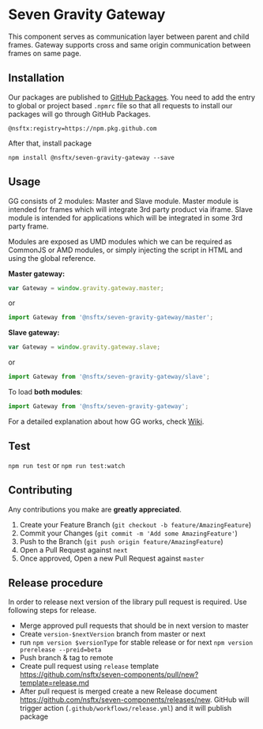 # Seven Gravity Gateway

This component serves as communication layer between parent and child frames. Gateway supports cross and same origin communication between frames on same page.

## Installation

Our packages are published to [GitHub Packages](https://docs.github.com/en/packages/working-with-a-github-packages-registry/working-with-the-npm-registry#installing-packages-from-other-organizations). You need to add the entry to global or project based `.npmrc` file so that all requests to install our packages will go through GitHub Packages. 

```
@nsftx:registry=https://npm.pkg.github.com
```

After that, install package

`npm install @nsftx/seven-gravity-gateway --save`

## Usage

GG consists of 2 modules: Master and Slave module. Master module is intended for frames which will integrate 3rd party product via iframe. Slave module is intended for applications which will be integrated in some 3rd party frame.

Modules are exposed as UMD modules which we can be required as CommonJS or AMD modules, or simply injecting the script in HTML and using the global reference.

**Master gateway:**

```javascript
var Gateway = window.gravity.gateway.master;
```
or
```javascript
import Gateway from '@nsftx/seven-gravity-gateway/master';
```

**Slave gateway:**

```javascript
var Gateway = window.gravity.gateway.slave;
```
or
```javascript
import Gateway from '@nsftx/seven-gravity-gateway/slave';
```


To load **both modules**:
```javascript
import Gateway from '@nsftx/seven-gravity-gateway';
```

For a detailed explanation about how GG works, check [Wiki](https://github.com/nsftx/seven-gravity-gateway/wiki).

## Test

`npm run test` or `npm run test:watch`

## Contributing

Any contributions you make are **greatly appreciated**.

1. Create your Feature Branch (`git checkout -b feature/AmazingFeature`)
2. Commit your Changes (`git commit -m 'Add some AmazingFeature'`)
3. Push to the Branch (`git push origin feature/AmazingFeature`)
4. Open a Pull Request against `next`
5. Once approved, Open a new Pull Request against `master`

## Release procedure

In order to release next version of the library pull request is required. Use following steps for release.

- Merge approved pull requests that should be in next version to master
- Create `version-$nextVersion` branch from master or next
- run `npm version $versionType` for stable release or for next `npm version prerelease --preid=beta`
- Push branch & tag to remote
- Create pull request using `release` template https://github.com/nsftx/seven-components/pull/new?template=release.md
- After pull request is merged create a new Release document https://github.com/nsftx/seven-components/releases/new. GitHub will trigger action (`.github/workflows/release.yml`) and it will publish package
